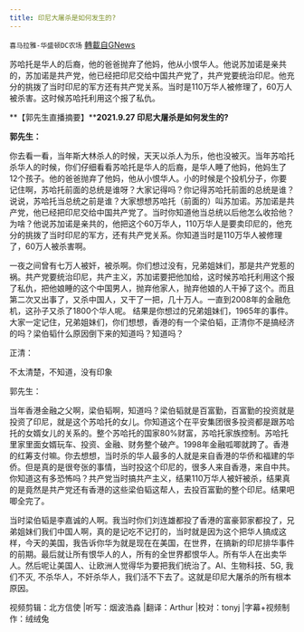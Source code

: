 ```yaml
---
title: 印尼大屠杀是如何发生的?
---
```

`喜马拉雅-华盛顿DC农场` [轉載自GNews](https://gnews.org/zh-hans/1572180/)

苏哈托是华人的后裔，他的爸爸抛弃了他妈，他从小恨华人。他说苏加诺是亲共的，苏加诺是共产党，他已经把印尼交给中国共产党了，共产党要统治印尼。他充分的挑拨了当时印尼的军方还有共产党关系。当时是110万华人被修理了，60万人被杀害。这时候苏哈托利用这个报了私仇。

**【郭先生直播摘要】****2021.9.27 ****印尼大屠杀是如何发生的****?**

**郭先生：**

你去看一看，当年斯大林杀人的时候，天天以杀人为乐，他也没被灭。当年苏哈托杀华人的时候，你们仔细看看苏哈托是华人的后裔，是华人睡了他妈，他妈生了12个孩子。他的爸爸抛弃了他妈，他从小恨华人。小的时候是个投机分子，你要记住啊，苏哈托前面的总统是谁呀？大家记得吗？你记得苏哈托前面的总统是谁？说说，苏哈托当总统之前是谁？大家想想苏哈托（前面的）叫苏加诺。苏加诺是共产党，他已经把印尼交给中国共产党了。当时你知道他当总统以后他怎么收拾他？为啥？他说苏加诺是亲共的，他把这个60万华人，110万华人是要卖印尼的，他充分的挑拨了当时印尼的军方，还有共产党关系。你知道当时是110万华人被修理了，60万人被杀害啊。

一夜之间曾有七万人被奸，被杀啊。你们想过没有，兄弟姐妹们，那是共产党惹的祸。共产党要统治印尼，共产主义，苏加诺要把他加给，这时候苏哈托利用这个报了私仇，把他娘睡的这个中国男人，抛弃他家人，抛弃他娘的人干掉了这个。而且第二次又出事了，又杀中国人，又干了一把，几十万人。一直到2008年的金融危机，这孙子又杀了1800个华人呢。 结果是你想过的兄弟姐妹们，1965年的事件。大家一定记住，兄弟姐妹们，你们想想，香港的有一个梁伯韬，正清你不是搞经济的吗？梁伯韬什么原因倒下来的知道吗？知道吗？

正清：

不太清楚，不知道，没有印象

郭先生：

当年香港金融之父啊，梁伯韬啊，知道吗？梁伯韬就是百富勤，百富勤的投资就是投资了印尼，就是这个苏哈托的女儿。你知道这个在平安集团很多投资都是跟苏哈托的女婿女儿的关系的。整个苏哈托的国家80%财富，苏哈托家族控制。苏哈托里家里面女婿玩车、投资、金融、财务整个破产。1998年金融呱唧就跨了。香港的红筹支付嘛。你去想想，当时杀的华人最多的人就是来自香港的华侨和福建的华侨。但是真的是很夸张的事情，当时投这个印尼的，很多人来自香港，来自中共。你知道这有多恐怖吗？共产党当时搞共产主义，结果110万华人被奸被杀，结果真的是竟然是共产党还有香港的这些梁伯韬这帮人，去投百富勤的整个印尼。结果吧唧全完了。

当时梁伯韬是李嘉诚的人啊。我当时你们刘连雄都投了香港的富豪郭家都投了，兄弟姐妹们我们中国人啊，真的是记吃不记打的，当时就是因为这个把华人搞成这样，今天的美国，我告诉你华为就是现在在美国，在世界，在搞新的印尼排华事件的前期。最后就让所有恨华人的人，所有的全世界都恨华人。所有华人在出卖华人。然后呢让美国人、让欧洲人觉得华为要把我们统治了。AI、生物科技、5G, 我们不灭, 不杀华人，不奸杀华人，我们活不下去了。这就是印尼大屠杀的所有根本原因。

视频剪辑：北方信使 |听写：烟波浩淼 |翻译：Arthur |校对：tonyj |字幕+视频制作：绒绒兔
